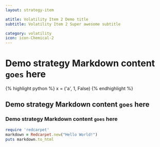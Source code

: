 ```yaml
---
layout: strategy-item

atitle: Volatility Item 2 Demo title 
subtitle: Volatility Item 2 Super awesome subtitle

category: volatility
icon: icon-Chemical-2
---
```


# Demo strategy Markdown content `goes` here


{% highlight python %}
x = ('a', 1, False)
{% endhighlight %}


## Demo strategy Markdown content `goes` here
### Demo strategy Markdown content `goes` here

```ruby
require 'redcarpet'
markdown = Redcarpet.new("Hello World!")
puts markdown.to_html
```